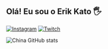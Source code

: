 ## Olá! Eu sou o Erik Kato 🖐️

[![Instagram](https://img.shields.io/badge/Instagram-E4405F?style=for-the-badge&logo=instagram&logoColor=white)](https://www.instagram.com/vulgochina_)
[![Twitch](https://img.shields.io/badge/Twitch-9146FF?style=for-the-badge&logo=twitch&logoColor=white)](https://www.twitch.tv/vulgochinaa)

![China GitHub stats](https://github-readme-stats.vercel.app/api?username=vulgochina&show_icons=true&theme=dracula&count_private=true)
